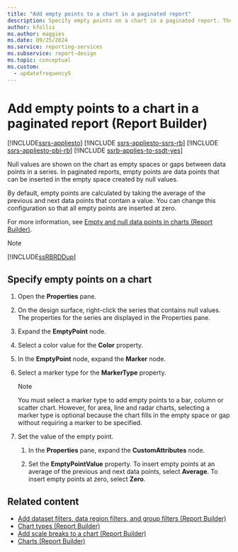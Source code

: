 ```yaml
---
title: "Add empty points to a chart in a paginated report"
description: Specify empty points on a chart in a paginated report. These points are calculated in Report Builder by taking the average of the previous and next data points that contain a value.
author: kfollis
ms.author: maggies
ms.date: 09/25/2024
ms.service: reporting-services
ms.subservice: report-design
ms.topic: conceptual
ms.custom:
  - updatefrequency5
---
```

# Add empty points to a chart in a paginated report (Report Builder)

[!INCLUDE[ssrs-appliesto](../../includes/ssrs-appliesto.md)] [!INCLUDE [ssrs-appliesto-ssrs-rb](../../includes/ssrs-appliesto-ssrs-rb.md)] [!INCLUDE [ssrs-appliesto-pbi-rb](../../includes/ssrs-appliesto-pbi-rb.md)] [!INCLUDE [ssrb-applies-to-ssdt-yes](../../includes/ssrb-applies-to-ssdt-yes.md)]

Null values are shown on the chart as empty spaces or gaps between data points in a series. In paginated reports, empty points are data points that can be inserted in the empty space created by null values.  
  
 By default, empty points are calculated by taking the average of the previous and next data points that contain a value. You can change this configuration so that all empty points are inserted at zero.  
  
 For more information, see [Empty and null data points in charts &#40;Report Builder&#41;](../../reporting-services/report-design/empty-and-null-data-points-in-charts-report-builder-and-ssrs.md).  
  
> [!NOTE]  
>  [!INCLUDE[ssRBRDDup](../../includes/ssrbrddup-md.md)]  
  
## Specify empty points on a chart  
  
1.  Open the **Properties** pane.  
  
1.  On the design surface, right-click the series that contains null values. The properties for the series are displayed in the Properties pane.  
  
1.  Expand the **EmptyPoint** node.  
  
1.  Select a color value for the **Color** property.  
  
1.  In the **EmptyPoint** node, expand the **Marker** node.  
  
1.  Select a marker type for the **MarkerType** property.  
  
    > [!NOTE]  
    >  You must select a marker type to add empty points to a bar, column or scatter chart. However, for area, line and radar charts, selecting a marker type is optional because the chart fills in the empty space or gap without requiring a marker to be specified.  
  
1.  Set the value of the empty point.  
  
    1.  In the **Properties** pane, expand the **CustomAttributes** node.  
  
    1.  Set the **EmptyPointValue** property. To insert empty points at an average of the previous and next data points, select **Average**. To insert empty points at zero, select **Zero**.  
  
## Related content

- [Add dataset filters, data region filters, and group filters &#40;Report Builder&#41;](../../reporting-services/report-design/add-dataset-filters-data-region-filters-and-group-filters.md)
- [Chart types &#40;Report Builder&#41;](../../reporting-services/report-design/chart-types-report-builder-and-ssrs.md)
- [Add scale breaks to a chart &#40;Report Builder&#41;](../../reporting-services/report-design/add-scale-breaks-to-a-chart-report-builder-and-ssrs.md)
- [Charts &#40;Report Builder&#41;](../../reporting-services/report-design/charts-report-builder-and-ssrs.md)
